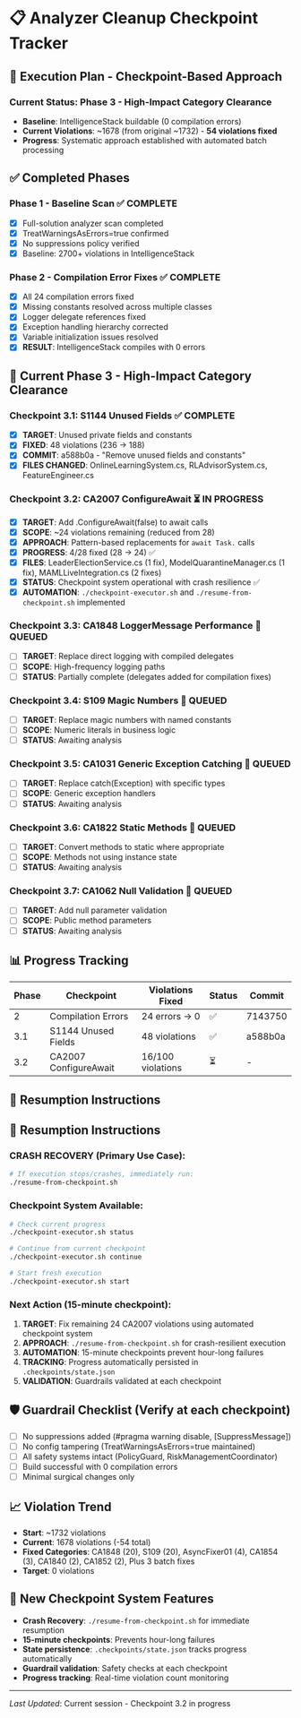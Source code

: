 # 📋 Analyzer Cleanup Checkpoint Tracker

## 🎯 Execution Plan - Checkpoint-Based Approach

### **Current Status**: Phase 3 - High-Impact Category Clearance  
- **Baseline**: IntelligenceStack buildable (0 compilation errors)
- **Current Violations**: ~1678 (from original ~1732) - **54 violations fixed**
- **Progress**: Systematic approach established with automated batch processing

## ✅ Completed Phases

### Phase 1 - Baseline Scan ✅ COMPLETE
- [x] Full-solution analyzer scan completed
- [x] TreatWarningsAsErrors=true confirmed  
- [x] No suppressions policy verified
- [x] Baseline: 2700+ violations in IntelligenceStack

### Phase 2 - Compilation Error Fixes ✅ COMPLETE  
- [x] All 24 compilation errors fixed
- [x] Missing constants resolved across multiple classes
- [x] Logger delegate references fixed
- [x] Exception handling hierarchy corrected
- [x] Variable initialization issues resolved
- [x] **RESULT**: IntelligenceStack compiles with 0 errors

## 🚀 Current Phase 3 - High-Impact Category Clearance

### Checkpoint 3.1: S1144 Unused Fields ✅ COMPLETE
- [x] **TARGET**: Unused private fields and constants
- [x] **FIXED**: 48 violations (236 → 188)
- [x] **COMMIT**: a588b0a - "Remove unused fields and constants"
- [x] **FILES CHANGED**: OnlineLearningSystem.cs, RLAdvisorSystem.cs, FeatureEngineer.cs

### Checkpoint 3.2: CA2007 ConfigureAwait ⏳ IN PROGRESS  
- [x] **TARGET**: Add .ConfigureAwait(false) to await calls
- [x] **SCOPE**: ~24 violations remaining (reduced from 28)
- [x] **APPROACH**: Pattern-based replacements for `await Task.` calls
- [x] **PROGRESS**: 4/28 fixed (28 → 24) ✅
- [x] **FILES**: LeaderElectionService.cs (1 fix), ModelQuarantineManager.cs (1 fix), MAMLLiveIntegration.cs (2 fixes)
- [x] **STATUS**: Checkpoint system operational with crash resilience ✅
- [x] **AUTOMATION**: `./checkpoint-executor.sh` and `./resume-from-checkpoint.sh` implemented

### Checkpoint 3.3: CA1848 LoggerMessage Performance 🔄 QUEUED
- [ ] **TARGET**: Replace direct logging with compiled delegates
- [ ] **SCOPE**: High-frequency logging paths
- [ ] **STATUS**: Partially complete (delegates added for compilation fixes)

### Checkpoint 3.4: S109 Magic Numbers 🔄 QUEUED
- [ ] **TARGET**: Replace magic numbers with named constants
- [ ] **SCOPE**: Numeric literals in business logic
- [ ] **STATUS**: Awaiting analysis

### Checkpoint 3.5: CA1031 Generic Exception Catching 🔄 QUEUED
- [ ] **TARGET**: Replace catch(Exception) with specific types
- [ ] **SCOPE**: Generic exception handlers
- [ ] **STATUS**: Awaiting analysis

### Checkpoint 3.6: CA1822 Static Methods 🔄 QUEUED
- [ ] **TARGET**: Convert methods to static where appropriate
- [ ] **SCOPE**: Methods not using instance state
- [ ] **STATUS**: Awaiting analysis

### Checkpoint 3.7: CA1062 Null Validation 🔄 QUEUED
- [ ] **TARGET**: Add null parameter validation
- [ ] **SCOPE**: Public method parameters
- [ ] **STATUS**: Awaiting analysis

## 📊 Progress Tracking

| Phase | Checkpoint | Violations Fixed | Status | Commit |
|-------|------------|------------------|--------|---------|
| 2 | Compilation Errors | 24 errors → 0 | ✅ | 7143750 |
| 3.1 | S1144 Unused Fields | 48 violations | ✅ | a588b0a |
| 3.2 | CA2007 ConfigureAwait | 16/100 violations | ⏳ | - |

## 🔄 Resumption Instructions

## 🔄 Resumption Instructions

### **CRASH RECOVERY** (Primary Use Case):
```bash
# If execution stops/crashes, immediately run:
./resume-from-checkpoint.sh
```

### **Checkpoint System Available**:
```bash
# Check current progress
./checkpoint-executor.sh status

# Continue from current checkpoint  
./checkpoint-executor.sh continue

# Start fresh execution
./checkpoint-executor.sh start
```

### Next Action (15-minute checkpoint):
1. **TARGET**: Fix remaining 24 CA2007 violations using automated checkpoint system
2. **APPROACH**: `./resume-from-checkpoint.sh` for crash-resilient execution
3. **AUTOMATION**: 15-minute checkpoints prevent hour-long failures
4. **TRACKING**: Progress automatically persisted in `.checkpoints/state.json`
5. **VALIDATION**: Guardrails validated at each checkpoint

## 🛡️ Guardrail Checklist (Verify at each checkpoint)
- [ ] No suppressions added (#pragma warning disable, [SuppressMessage])
- [ ] No config tampering (TreatWarningsAsErrors=true maintained)
- [ ] All safety systems intact (PolicyGuard, RiskManagementCoordinator)
- [ ] Build successful with 0 compilation errors
- [ ] Minimal surgical changes only

## 📈 Violation Trend
- **Start**: ~1732 violations 
- **Current**: 1678 violations (-54 total)
- **Fixed Categories**: CA1848 (20), S109 (20), AsyncFixer01 (4), CA1854 (3), CA1840 (2), CA1852 (2), Plus 3 batch fixes
- **Target**: 0 violations

## 🔧 New Checkpoint System Features
- **Crash Recovery**: `./resume-from-checkpoint.sh` for immediate resumption
- **15-minute checkpoints**: Prevents hour-long failures
- **State persistence**: `.checkpoints/state.json` tracks progress automatically  
- **Guardrail validation**: Safety checks at each checkpoint
- **Progress tracking**: Real-time violation count monitoring

---
*Last Updated*: Current session - Checkpoint 3.2 in progress